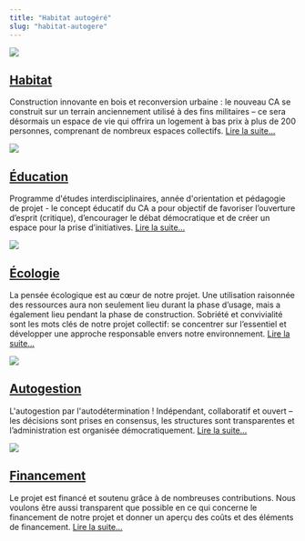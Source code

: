 ```yaml
---
title: "Habitat autogéré"
slug: "habitat-autogere"
---
```


<div class="front-box">
    <a href="/fr/habiter" ><img src="/img/icons/wohnen.png"></a>
    <div>
        <div><h2><a href="/fr/habiter/" >Habitat</a></h2></div>
        <p>
          Construction innovante en bois et reconversion urbaine : le nouveau CA
          se construit sur un terrain anciennement utilisé à des fins militaires
          – ce sera désormais un espace de vie qui offrira un logement à bas
          prix à plus de 200 personnes, comprenant de nombreux espaces
          collectifs. <a class="mehr" href="/fr/habiter/" >Lire la suite...</a>
        </p>
    </div>
</div>

<div class="front-box">
    <a href="/fr/apprendre" ><img src="/img/icons/bildung.png"></a>
    <div>
        <div><h2><a href="/fr/apprendre" >Éducation</a></h2></div>
        <p>
          Programme d'études interdisciplinaires, année d'orientation et pédagogie de projet - le concept éducatif du CA a pour objectif de favoriser l’ouverture d’esprit (critique), d’encourager le débat démocratique et de créer un espace pour la prise d’initiatives. <a class="mehr" href="/fr/apprendre" >Lire la suite...</a>
        </p>
    </div>
</div>

<div class="front-box">
    <a href="/fr/durabilité" ><img src="/img/icons/nachhaltigkeit.png"></a>
    <div>
        <div><h2><a href="/fr/durabilité" >Écologie</a></h2></div>
        <p>
          La pensée écologique est au cœur de notre projet. Une utilisation raisonnée des ressources aura non seulement lieu durant la phase d’usage, mais a également lieu pendant la phase de construction. Sobriété et convivialité sont les mots clés de notre projet collectif: se concentrer sur l’essentiel et développer une approche responsable envers notre environnement. <a class="mehr" href="/fr/durabilité" >Lire la suite...</a>
        </p>
    </div>
</div>

<div class="front-box">
    <a href="/fr/autogestion" ><img src="/img/icons/selbstverwaltung.png"></a>
    <div>
        <div><h2><a href="/fr/autogestion" >Autogestion</a></h2></div>
        <p>
          L'autogestion par l'autodétermination ! Indépendant, collaboratif et ouvert – les décisions sont prises en consensus, les structures sont transparentes et l’administration est organisée démocratiquement. <a class="mehr" href="/fr/autogestion" >Lire la suite...</a>
        </p>
    </div>
</div>

<div class="front-box">
    <a href="/fr/financement" ><img src="/img/icons/finanzierung.png"></a>
    <div>
        <div><h2><a href="/fr/financement" >Financement</a></h2></div>
        <p>
          Le projet est financé et soutenu grâce à de nombreuses contributions. Nous voulons être aussi transparent que possible en ce qui concerne le financement de notre projet et donner un aperçu des coûts et des éléments de financement. <a class="mehr" href="/fr/financement" >Lire la suite...</a>
        </p>
    </div>
</div>
